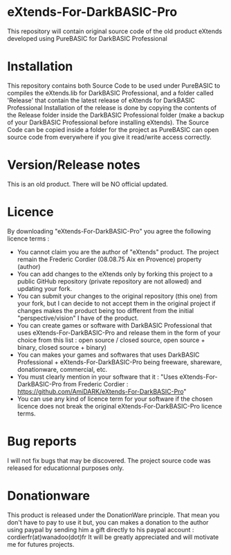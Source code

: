 # eXtends-For-DarkBASIC-Pro
This repository will contain original source code of the old product eXtends developed using PureBASIC for DarkBASIC Professional

# Installation 
This repository contains both Source Code to be used under PureBASIC to compiles the eXtends.lib for DarkBASIC Professional, and a folder called 'Release' that contain the latest release of eXtends for DarkBASIC Professional
Installation of the release is done by copying the contents of the Release folder inside the DarkBASIC Professional folder (make a backup of your DarkBASIC Professional before installing eXtends).
The Source Code can be copied inside a folder for the project as PureBASIC can open source code from everywhere if you give it read/write access correctly.

# Version/Release notes
This is an old product. There will be NO official updated.

# Licence
By downloading "eXtends-For-DarkBASIC-Pro" you agree the following licence terms :
- You cannot claim you are the author of "eXtends" product. The project remain the Frederic Cordier (08.08.75 Aix en Provence) property (author)
- You can add changes to the eXtends only by forking this project to a public GitHub repository (private repository are not allowed) and updating your fork.
- You can submit your changes to the original repository (this one) from your fork, but I can decide to not accept them in the original project if changes makes the product being too different from the initial "perspective/vision" I have of the product.
- You can create games or software with DarkBASIC Professional that uses eXtends-For-DarkBASIC-Pro and release them in the form of your choice from this list : open source / closed source, open source + binary, closed source + binary)
- You can makes your games and softwares that uses DarkBASIC Professional + eXtends-For-DarkBASIC-Pro being freeware, shareware, donationware, commercial, etc.
- You must clearly mention in your software that it : "Uses eXtends-For-DarkBASIC-Pro from Frederic Cordier : https://github.com/AmiDARK/eXtends-For-DarkBASIC-Pro"
- You can use any kind of licence term for your software if the chosen licence does not break the original eXtends-For-DarkBASIC-Pro licence terms.

# Bug reports
I will not fix bugs that may be discovered. The project source code was released for educationnal purposes only.

# Donationware
This product is released under the DonationWare principle.
That mean you don't have to pay to use it but, you can makes a donation to the author using paypal by sending him a gift directly to his paypal account : cordierfr(at)wanadoo(dot)fr
It will be greatly appreciated and will motivate me for futures projects.
